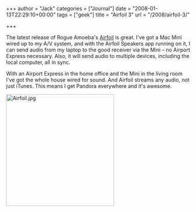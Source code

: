 +++
author = "Jack"
categories = ["Journal"]
date = "2008-01-13T22:29:10+00:00"
tags = ["geek"]
title = "Airfoil 3"
url = "/2008/airfoil-3/"

+++

The latest release of Rogue Amoeba's [Airfoil][1] is great. I've got a Mac Mini wired up to my A/V system, and with the Airfoil Speakers app running on it, I can send audio from my laptop to the good receiver via the Mini &#8211; no Airport Express necessary. Also, it will send audio to multiple devices, including the local computer, all in sync. 

With an Airport Express in the home office and the Mini in the living room I've got the whole house wired for sound. And Airfoil streams any audio, not just iTunes. This means I get Pandora everywhere and it's awesome.

<img src="/files/Airfoil.jpg" alt="Airfoil.jpg" border="0" width="295" height="305" />

 [1]: http://www.rogueamoeba.com/airfoil/mac/